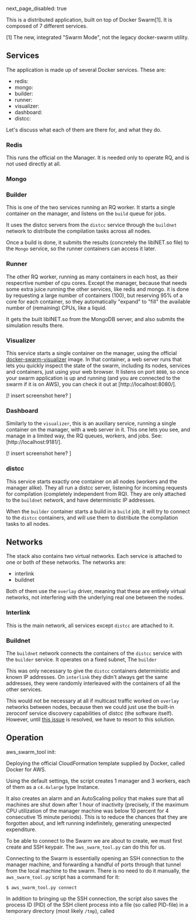 next_page_disabled: true


This is a distributed application, built on top of Docker Swarm[1]. It is composed of
7 different services.


[1] The new, integrated "Swarm Mode", not the legacy docker-swarm utility.


## Services


The application is made up of several Docker services. These are:

-  redis:
-  mongo:
-  builder:
-  runner:
-  visualizer:
-  dashboard:
-  distcc:

Let's discuss what each of them are there for, and what they do.

### Redis

This runs the official on the Manager. It is needed only to operate RQ,
and is not used directly at all.

### Mongo

### Builder

This is one of the two services running an RQ worker. It starts a single
container on the manager, and listens on the `build` queue for jobs.

It uses the distcc servers from the `distcc` service through the `buildnet`
network to distribute the compilation tasks across all nodes.

Once a build is done, it submits the results (concretely the libINET.so file) to the `Mongo` service,
so the runner containers can access it later.

### Runner

The other RQ worker, running as many containers in each host, as their respecrtive number
of cpu cores. Except the manager, because that needs some extra juice running the other services,
like redis and mongo. it is done by requesting a large number of containers (100), but reserving
95% of a core for each container, so they automatically "expand" to "fill" the available number
of (remaining) CPUs, like a liquid.

It gets the built libINET.so from the MongoDB server, and also submits the simulation results there.

### Visualizer

This service starts a single container on the manager, using
the official [docker-swarm-visualizer](https://github.com/dockersamples/docker-swarm-visualizer) image.
In that container, a web server runs that lets you quickly inspect
the state of the swarm, including its nodes, services and containers,
just using your web browser. It listens on port `8080`, so once
your swarm application is up and running (and you are connected to the swarm
if it is on AWS), you can check it out at [http://localhost:8080/].

[! insert screenshot here? ]

### Dashboard

Similarly to the `visualizer`, this is an auxiliary service, running a single
container on the manager, with a web server in it.
This one lets you see, and manage in a limited way, the RQ queues, workers, and jobs.
See: [http://localhost:9181/].

[! insert screenshot here? ]

### distcc

This service starts exactly one container on all nodes (workers and the manager alike).
They all run a distcc server, listening for incoming requests for compilation (completely
independent from RQ).
They are only attached to the `buildnet` network, and have deterministic IP addresses.

When the `builder` container starts a build in a `build` job, it will try
to connect to the `distcc` containers, and will use them to distribute
the compilation tasks to all nodes.

## Networks

The stack also contains two virtual networks. Each service is attached to
one or both of these networks. The networks are:

  - interlink
  - buildnet

Both of them use the `overlay` driver, meaning that these are entirely virtual
networks, not interfering with the underlying real one between the nodes.

### Interlink

This is the main network, all services except `distcc` are attached to it.

### Buildnet

The `buildnet` network connects the containers of the `distcc` service
with the `builder` service. It operates on a fixed subnet, The `builder`

This was only necessary to give the `distcc` containers deterministic and known
IP addresses. On `interlink` they didn't always get the same addresses, they
were randomly interleaved with the containers of all the other services.

This would not be necessary at all if multicast traffic worked on `overlay`
networks between nodes, because then we could just use the built-in zeroconf
service discovery capabilities of distcc (the software itself). However, until
[this issue](https://github.com/docker/libnetwork/issues/552) is resolved, we
have to resort to this solution.


## Operation


aws_swarm_tool init:

Deploying the official CloudFormation template supplied by Docker, called Docker for AWS.

Using the default settings, the script creates 1 manager and 3 workers, each of them as a `c4.4xlarge` type Instance.

It also creates an alarm and an AutoScaling policy that makes sure that all machines are shut down after 1 hour of inactivity (precisely, if the maximum CPU utilization of the manager machine was below 10 percent for 4 consecutive 15 minute periods).
This is to reduce the chances that they are forgotten about, and left running indefinitely, generating unexpected expenditure.



To be able to connect to the Swarm we are about to create, we must first create and SSH keypair.
The `aws_swarm_tool.py` can do this for us.




Connecting to the Swarm is essentially opening an SSH connection to the manager machine, and forwarding
a handful of ports through that tunnel from the local machine to the swarm.
There is no need to do it manually, the `aws_swarm_tool.py` script has a command for it:

`$ aws_swarm_tool.py connect`

In addition to bringing up the SSH connection, the script also saves the process ID (PID) of the SSH client process into a file (so called PID-file) in a temporary directory (most likely `/tmp`), called



